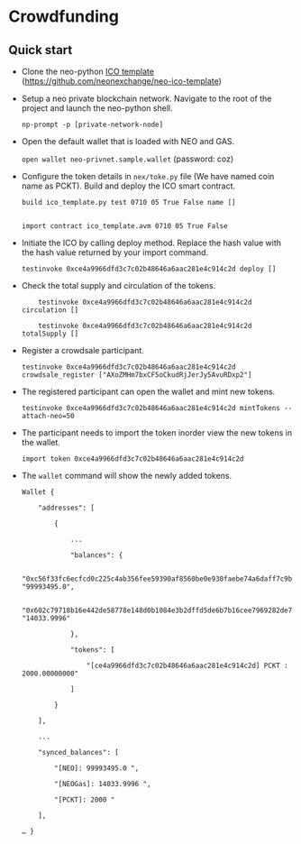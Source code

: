 # Crowdfunding


## Quick start

* Clone the neo-python [ICO template](https://github.com/neonexchange/neo-ico-template) (https://github.com/neonexchange/neo-ico-template)

* Setup a neo private blockchain network. Navigate to the root of the project and launch the neo-python shell.

    `np-prompt -p [private-network-node]`
    

* Open the default wallet that is loaded with NEO and GAS.

  `open wallet neo-privnet.sample.wallet` (password: coz)
    
    
* Configure the token details in `nex/toke.py` file (We have named coin name as PCKT). Build and deploy the ICO smart contract.

    ```
    build ico_template.py test 0710 05 True False name [] 
       
         
    import contract ico_template.avm 0710 05 True False

    ```

* Initiate the ICO by calling deploy method. Replace the hash value with the hash value returned by your import command.

    `testinvoke 0xce4a9966dfd3c7c02b48646a6aac281e4c914c2d deploy []` 
    
* Check the total supply and circulation of the tokens.

    ```
        testinvoke 0xce4a9966dfd3c7c02b48646a6aac281e4c914c2d circulation []
        
        testinvoke 0xce4a9966dfd3c7c02b48646a6aac281e4c914c2d totalSupply []

    ```
    
* Register a crowdsale participant.

    `testinvoke 0xce4a9966dfd3c7c02b48646a6aac281e4c914c2d crowdsale_register ["AXoZMHm7bxCF5oCkudRjJerJy5AvuRDxp2"]`
    
* The registered participant can open the wallet and mint new tokens.

    `testinvoke 0xce4a9966dfd3c7c02b48646a6aac281e4c914c2d mintTokens --attach-neo=50`
    
* The participant needs to import the token inorder view the new tokens in the wallet.

    `import token 0xce4a9966dfd3c7c02b48646a6aac281e4c914c2d `
    
* The `wallet` command will show the newly added tokens.

    ```
    Wallet { 
    
        "addresses": [ 
    
            { 
    
                ... 
    
                "balances": { 
    
                    "0xc56f33fc6ecfcd0c225c4ab356fee59390af8560be0e930faebe74a6daff7c9b": "99993495.0", 
    
                    "0x602c79718b16e442de58778e148d0b1084e3b2dffd5de6b7b16cee7969282de7": "14033.9996" 
    
                }, 
    
                "tokens": [ 
    
                    "[ce4a9966dfd3c7c02b48646a6aac281e4c914c2d] PCKT : 2000.00000000" 
    
                ] 
    
            } 
    
        ], 
    
        ... 
    
        "synced_balances": [ 
    
            "[NEO]: 99993495.0 ", 
    
            "[NEOGas]: 14033.9996 ", 
    
            "[PCKT]: 2000 " 
    
        ], 
    
    … } 
    ``` 
    
  


